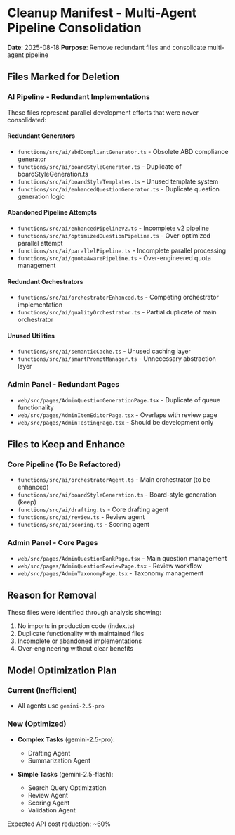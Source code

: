 # Cleanup Manifest - Multi-Agent Pipeline Consolidation
**Date**: 2025-08-18
**Purpose**: Remove redundant files and consolidate multi-agent pipeline

## Files Marked for Deletion

### AI Pipeline - Redundant Implementations
These files represent parallel development efforts that were never consolidated:

#### Redundant Generators
- `functions/src/ai/abdCompliantGenerator.ts` - Obsolete ABD compliance generator
- `functions/src/ai/boardStyleGenerator.ts` - Duplicate of boardStyleGeneration.ts
- `functions/src/ai/boardStyleTemplates.ts` - Unused template system
- `functions/src/ai/enhancedQuestionGenerator.ts` - Duplicate question generation logic

#### Abandoned Pipeline Attempts
- `functions/src/ai/enhancedPipelineV2.ts` - Incomplete v2 pipeline
- `functions/src/ai/optimizedQuestionPipeline.ts` - Over-optimized parallel attempt
- `functions/src/ai/parallelPipeline.ts` - Incomplete parallel processing
- `functions/src/ai/quotaAwarePipeline.ts` - Over-engineered quota management

#### Redundant Orchestrators
- `functions/src/ai/orchestratorEnhanced.ts` - Competing orchestrator implementation
- `functions/src/ai/qualityOrchestrator.ts` - Partial duplicate of main orchestrator

#### Unused Utilities
- `functions/src/ai/semanticCache.ts` - Unused caching layer
- `functions/src/ai/smartPromptManager.ts` - Unnecessary abstraction layer

### Admin Panel - Redundant Pages
- `web/src/pages/AdminQuestionGenerationPage.tsx` - Duplicate of queue functionality
- `web/src/pages/AdminItemEditorPage.tsx` - Overlaps with review page
- `web/src/pages/AdminTestingPage.tsx` - Should be development only

## Files to Keep and Enhance

### Core Pipeline (To Be Refactored)
- `functions/src/ai/orchestratorAgent.ts` - Main orchestrator (to be enhanced)
- `functions/src/ai/boardStyleGeneration.ts` - Board-style generation (keep)
- `functions/src/ai/drafting.ts` - Core drafting agent
- `functions/src/ai/review.ts` - Review agent
- `functions/src/ai/scoring.ts` - Scoring agent

### Admin Panel - Core Pages
- `web/src/pages/AdminQuestionBankPage.tsx` - Main question management
- `web/src/pages/AdminQuestionReviewPage.tsx` - Review workflow
- `web/src/pages/AdminTaxonomyPage.tsx` - Taxonomy management

## Reason for Removal

These files were identified through analysis showing:
1. No imports in production code (index.ts)
2. Duplicate functionality with maintained files
3. Incomplete or abandoned implementations
4. Over-engineering without clear benefits

## Model Optimization Plan

### Current (Inefficient)
- All agents use `gemini-2.5-pro`

### New (Optimized)
- **Complex Tasks** (gemini-2.5-pro):
  - Drafting Agent
  - Summarization Agent
  
- **Simple Tasks** (gemini-2.5-flash):
  - Search Query Optimization
  - Review Agent
  - Scoring Agent
  - Validation Agent

Expected API cost reduction: ~60%
